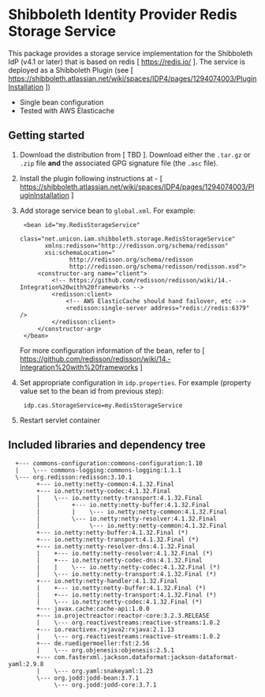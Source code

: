 # Shibboleth Identity Provider Redis Storage Service

This package provides a storage service implementation for the Shibboleth IdP (v4.1 or later) that is based on redis [ https://redis.io/ ].
The service is deployed as a Shibboleth Plugin (see [ https://shibboleth.atlassian.net/wiki/spaces/IDP4/pages/1294074003/PluginInstallation ])

* Single bean configuration
* Tested with AWS Elasticache

## Getting started

1. Download the distribution from [ TBD ]. Download either the `.tar.gz` or `.zip` file **and** the associated GPG signature file (the `.asc` file).
2. Install the plugin following instructions at - [ https://shibboleth.atlassian.net/wiki/spaces/IDP4/pages/1294074003/PluginInstallation ]
3. Add storage service bean to `global.xml`. For example:

        <bean id="my.RedisStorageService"
              class="net.unicon.iam.shibboleth.storage.RedisStorageService"
              xmlns:redisson="http://redisson.org/schema/redisson"
              xsi:schemaLocation="
                     http://redisson.org/schema/redisson
                     http://redisson.org/schema/redisson/redisson.xsd">
            <constructor-arg name="client">
                <!-- https://github.com/redisson/redisson/wiki/14.-Integration%20with%20frameworks -->
                <redisson:client>
                    <!-- AWS ElasticCache should hand failover, etc -->
                    <redisson:single-server address="redis://redis:6379" />
                </redisson:client>
            </constructor-arg>
        </bean>
        
    For more configuration information of the bean, refer to [ https://github.com/redisson/redisson/wiki/14.-Integration%20with%20frameworks ]
4. Set appropriate configuration in `idp.properties`. For example (property value set to the bean id from previous step):

        idp.cas.StorageService=my.RedisStorageService

5. Restart servlet container

## Included libraries and dependency tree

      +--- commons-configuration:commons-configuration:1.10
      |    \--- commons-logging:commons-logging:1.1.1
      \--- org.redisson:redisson:3.10.1
            +--- io.netty:netty-common:4.1.32.Final
            +--- io.netty:netty-codec:4.1.32.Final
            |    \--- io.netty:netty-transport:4.1.32.Final
            |         +--- io.netty:netty-buffer:4.1.32.Final
            |         |    \--- io.netty:netty-common:4.1.32.Final
            |         \--- io.netty:netty-resolver:4.1.32.Final
            |              \--- io.netty:netty-common:4.1.32.Final
            +--- io.netty:netty-buffer:4.1.32.Final (*)
            +--- io.netty:netty-transport:4.1.32.Final (*)
            +--- io.netty:netty-resolver-dns:4.1.32.Final
            |    +--- io.netty:netty-resolver:4.1.32.Final (*)
            |    +--- io.netty:netty-codec-dns:4.1.32.Final
            |    |    \--- io.netty:netty-codec:4.1.32.Final (*)
            |    \--- io.netty:netty-transport:4.1.32.Final (*)
            +--- io.netty:netty-handler:4.1.32.Final
            |    +--- io.netty:netty-buffer:4.1.32.Final (*)
            |    +--- io.netty:netty-transport:4.1.32.Final (*)
            |    \--- io.netty:netty-codec:4.1.32.Final (*)
            +--- javax.cache:cache-api:1.0.0
            +--- io.projectreactor:reactor-core:3.2.3.RELEASE
            |    \--- org.reactivestreams:reactive-streams:1.0.2
            +--- io.reactivex.rxjava2:rxjava:2.1.13
            |    \--- org.reactivestreams:reactive-streams:1.0.2
            +--- de.ruedigermoeller:fst:2.56
            |    \--- org.objenesis:objenesis:2.5.1
            +--- com.fasterxml.jackson.dataformat:jackson-dataformat-yaml:2.9.8
            |    \--- org.yaml:snakeyaml:1.23
            \--- org.jodd:jodd-bean:3.7.1
                 \--- org.jodd:jodd-core:3.7.1